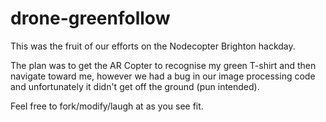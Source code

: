 # drone-greenfollow

This was the fruit of our efforts on the Nodecopter Brighton hackday.  
  
The plan was to get the AR Copter to recognise my green T-shirt and then navigate toward me, however we had a bug in our image processing code and unfortunately it didn't get off the ground (pun intended).  
  
Feel free to fork/modify/laugh at as you see fit.
  

  

